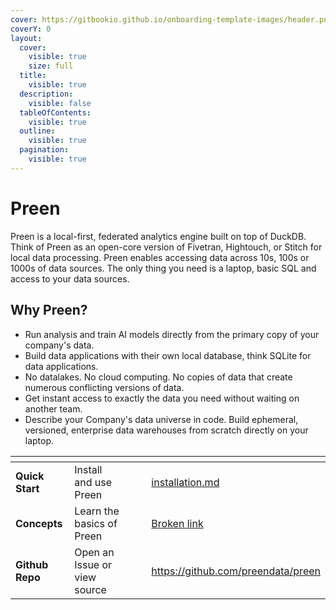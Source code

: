 ```yaml
---
cover: https://gitbookio.github.io/onboarding-template-images/header.png
coverY: 0
layout:
  cover:
    visible: true
    size: full
  title:
    visible: true
  description:
    visible: false
  tableOfContents:
    visible: true
  outline:
    visible: true
  pagination:
    visible: true
---
```


# Preen

Preen is a local-first, federated analytics engine built on top of DuckDB. Think of Preen as an open-core version of Fivetran, Hightouch, or Stitch for local data processing. Preen enables accessing data across 10s, 100s or 1000s of data sources. The only thing you need is a laptop, basic SQL and access to your data sources.

## Why Preen?

* Run analysis and train AI models directly from the primary copy of your company's data.
* Build data applications with their own local database, think SQLite for data applications.
* No datalakes. No cloud computing. No copies of data that create numerous conflicting versions of data.
* Get instant access to exactly the data you need without waiting on another team.
* Describe your Company's data universe in code. Build ephemeral, versioned, enterprise data warehouses from scratch directly on your laptop.

<table data-view="cards"><thead><tr><th></th><th></th><th data-hidden data-card-cover data-type="files"></th><th data-hidden></th><th data-hidden data-card-target data-type="content-ref"></th></tr></thead><tbody><tr><td><strong>Quick Start</strong></td><td>Install and use Preen</td><td></td><td></td><td><a href="getting-started/installation.md">installation.md</a></td></tr><tr><td><strong>Concepts</strong></td><td>Learn the basics of Preen</td><td></td><td></td><td><a href="broken-reference">Broken link</a></td></tr><tr><td><strong>Github Repo</strong></td><td>Open an Issue or view source</td><td></td><td></td><td><a href="https://github.com/preendata/preen">https://github.com/preendata/preen</a></td></tr></tbody></table>
